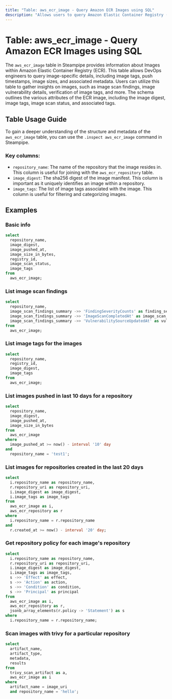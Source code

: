 ```yaml
---
title: "Table: aws_ecr_image - Query Amazon ECR Images using SQL"
description: "Allows users to query Amazon Elastic Container Registry (ECR) Images and retrieve detailed information about each image, including image tags, push timestamps, image sizes, and more."
---
```


# Table: aws_ecr_image - Query Amazon ECR Images using SQL

The `aws_ecr_image` table in Steampipe provides information about Images within Amazon Elastic Container Registry (ECR). This table allows DevOps engineers to query image-specific details, including image tags, push timestamps, image sizes, and associated metadata. Users can utilize this table to gather insights on images, such as image scan findings, image vulnerability details, verification of image tags, and more. The schema outlines the various attributes of the ECR image, including the image digest, image tags, image scan status, and associated tags.

## Table Usage Guide

To gain a deeper understanding of the structure and metadata of the `aws_ecr_image` table, you can use the `.inspect aws_ecr_image` command in Steampipe.

### Key columns:

- `repository_name`: The name of the repository that the image resides in. This column is useful for joining with the `aws_ecr_repository` table.
- `image_digest`: The sha256 digest of the image manifest. This column is important as it uniquely identifies an image within a repository.
- `image_tags`: The list of image tags associated with the image. This column is useful for filtering and categorizing images.

## Examples

### Basic info

```sql
select
  repository_name,
  image_digest,
  image_pushed_at,
  image_size_in_bytes,
  registry_id,
  image_scan_status,
  image_tags
from
  aws_ecr_image;
```

### List image scan findings

```sql
select
  repository_name,
  image_scan_findings_summary ->> 'FindingSeverityCounts' as finding_severity_counts,
  image_scan_findings_summary ->> 'ImageScanCompletedAt' as image_scan_completed_at,
  image_scan_findings_summary ->> 'VulnerabilitySourceUpdatedAt' as vulnerability_source_updated_at
from
  aws_ecr_image;
```

### List image tags for the images

```sql
select
  repository_name,
  registry_id,
  image_digest,
  image_tags
from
  aws_ecr_image;
```

### List images pushed in last 10 days for a repository

```sql
select
  repository_name,
  image_digest,
  image_pushed_at,
  image_size_in_bytes
from
  aws_ecr_image
where
  image_pushed_at >= now() - interval '10' day
and
  repository_name = 'test1';
```

### List images for repositories created in the last 20 days

```sql
select
  i.repository_name as repository_name,
  r.repository_uri as repository_uri,
  i.image_digest as image_digest,
  i.image_tags as image_tags
from
  aws_ecr_image as i,
  aws_ecr_repository as r
where
  i.repository_name = r.repository_name
and
  r.created_at >= now() - interval '20' day;
```

### Get repository policy for each image's repository

```sql
select
  i.repository_name as repository_name,
  r.repository_uri as repository_uri,
  i.image_digest as image_digest,
  i.image_tags as image_tags,
  s ->> 'Effect' as effect,
  s ->> 'Action' as action,
  s ->> 'Condition' as condition,
  s ->> 'Principal' as principal
from
  aws_ecr_image as i,
  aws_ecr_repository as r,
  jsonb_array_elements(r.policy -> 'Statement') as s
where
  i.repository_name = r.repository_name;
```

### Scan images with trivy for a particular repository

```sql
select
  artifact_name,
  artifact_type,
  metadata,
  results
from
  trivy_scan_artifact as a,
  aws_ecr_image as i
where
  artifact_name = image_uri
  and repository_name = 'hello';
```
